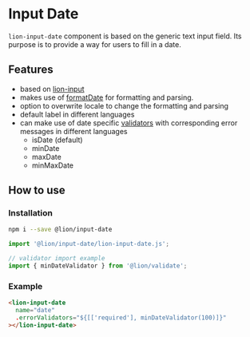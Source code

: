 # Input Date

[//]: # 'AUTO INSERT HEADER PREPUBLISH'

`lion-input-date` component is based on the generic text input field. Its purpose is to provide a way for users to fill in a date.

## Features

- based on [lion-input](../input)
- makes use of [formatDate](../localize/docs/date.md) for formatting and parsing.
- option to overwrite locale to change the formatting and parsing
- default label in different languages
- can make use of date specific [validators](../validate/docs/DefaultValidators.md) with corresponding error messages in different languages
  - isDate (default)
  - minDate
  - maxDate
  - minMaxDate

## How to use

### Installation

```sh
npm i --save @lion/input-date
```

```js
import '@lion/input-date/lion-input-date.js';

// validator import example
import { minDateValidator } from '@lion/validate';
```

### Example

```html
<lion-input-date
  name="date"
  .errorValidators="${[['required'], minDateValidator(100)]}"
></lion-input-date>
```
